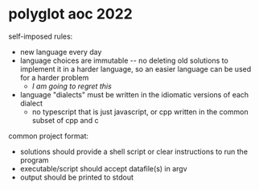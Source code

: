 # polyglot aoc 2022

self-imposed rules:
- new language every day
- language choices are immutable -- no deleting old solutions to implement it in a harder language, so an easier language can be used for a harder problem
    - *I am going to regret this*
- language "dialects" must be written in the idiomatic versions of each dialect
    - no typescript that is just javascript, or cpp written in the common subset of cpp and c

common project format:
- solutions should provide a shell script or clear instructions to run the program
- executable/script should accept datafile(s) in argv
- output should be printed to stdout